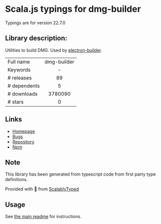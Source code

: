 
# Scala.js typings for dmg-builder

Typings are for version 22.7.0

## Library description:
Utilities to build DMG. Used by [electron-builder](https://github.com/electron-userland/electron-builder).

|                    |                 |
| ------------------ | :-------------: |
| Full name          | dmg-builder |
| Keywords           | - |
| # releases         | 89 |
| # dependents       | 5 |
| # downloads        | 3780090 |
| # stars            | 0 |

## Links
- [Homepage](https://github.com/electron-userland/electron-builder)
- [Bugs](https://github.com/electron-userland/electron-builder/issues)
- [Repository](https://github.com/electron-userland/electron-builder)
- [Npm](https://www.npmjs.com/package/dmg-builder)
    


## Note
This library has been generated from typescript code from first party type definitions.

Provided with :purple_heart: from [ScalablyTyped](https://github.com/oyvindberg/ScalablyTyped)

## Usage
See [the main readme](../../readme.md) for instructions.


